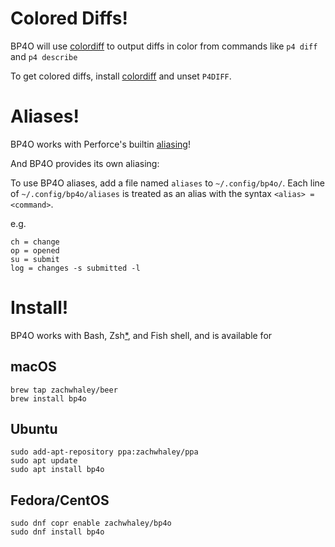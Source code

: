 <div style="text-align: center;">
<script type="text/javascript" src="https://asciinema.org/a/96884.js" id="asciicast-96884" async data-autoplay="true" data-size="big"></script>
</div>

# Colored Diffs!

BP4O will use [colordiff](http://www.colordiff.org/) to output diffs in color from commands like `p4 diff` and `p4 describe`

To get colored diffs, install [colordiff](http://www.colordiff.org/) and unset `P4DIFF`.

# Aliases!

BP4O works with Perforce's builtin [aliasing](https://www.perforce.com/perforce/r16.1/manuals/cmdref/chapter.introduction.html#introduction.aliases)!

And BP4O provides its own aliasing:

To use BP4O aliases, add a file named `aliases` to `~/.config/bp4o/`.
Each line of `~/.config/bp4o/aliases` is treated as an alias with the syntax `<alias> = <command>`.

e.g.

```
ch = change
op = opened
su = submit
log = changes -s submitted -l
```

# Install!

BP4O works with Bash, Zsh[*](https://github.com/zachwhaley/bp4o#zsh-users), and Fish shell, and is available for

## macOS

```
brew tap zachwhaley/beer
brew install bp4o
```

## Ubuntu

```
sudo add-apt-repository ppa:zachwhaley/ppa
sudo apt update
sudo apt install bp4o
```

## Fedora/CentOS

```
sudo dnf copr enable zachwhaley/bp4o
sudo dnf install bp4o
```
